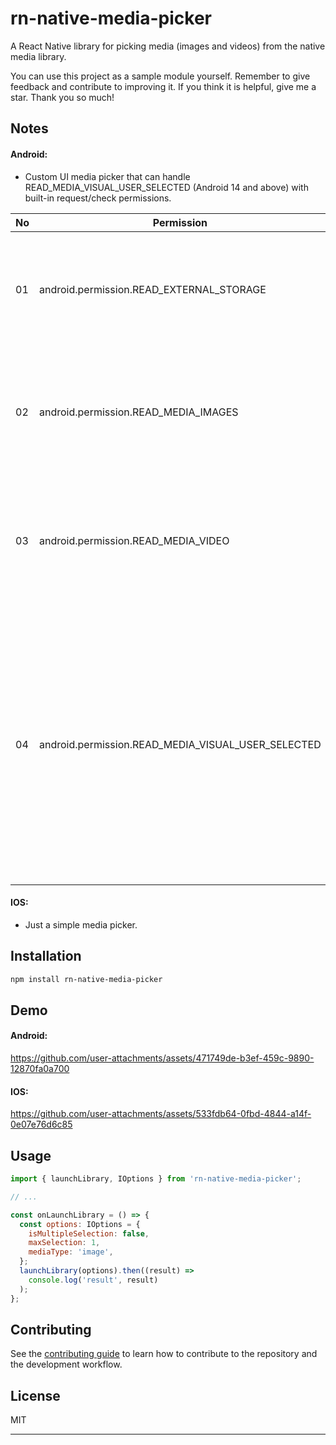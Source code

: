# rn-native-media-picker

A React Native library for picking media (images and videos) from the native media library.

You can use this project as a sample module yourself. Remember to give feedback and contribute to improving it. If you think it is helpful, give me a star. Thank you so much!

## Notes

#### Android:

- Custom UI media picker that can handle READ_MEDIA_VISUAL_USER_SELECTED (Android 14 and above) with built-in request/check permissions.

| No | Permission                                         | Description                                         |
| -- | -------------------------------------------------- | --------------------------------------------------- |
| 01 | android.permission.READ_EXTERNAL_STORAGE           | Allows an application to read from external storage (API level 32 or lower) |
| 02 | android.permission.READ_MEDIA_IMAGES               | Allows an application to read image files from external storage (API level 33 or higher) |
| 03 | android.permission.READ_MEDIA_VIDEO                | Allows an application to read video files from external storage (API level 33 or higher) |
| 04 | android.permission.READ_MEDIA_VISUAL_USER_SELECTED | Allows an application to read image or video files from external storage that a user has selected via the permission prompt photo picker (API level 34 or higher), should be requested alongside 02 and 03 |

#### IOS:

- Just a simple media picker.

## Installation

```sh
npm install rn-native-media-picker
```

## Demo

#### Android:

https://github.com/user-attachments/assets/471749de-b3ef-459c-9890-12870fa0a700

#### IOS:

https://github.com/user-attachments/assets/533fdb64-0fbd-4844-a14f-0e07e76d6c85

## Usage

```js
import { launchLibrary, IOptions } from 'rn-native-media-picker';

// ...

const onLaunchLibrary = () => {
  const options: IOptions = {
    isMultipleSelection: false,
    maxSelection: 1,
    mediaType: 'image',
  };
  launchLibrary(options).then((result) =>
    console.log('result', result)
  );
};
```

## Contributing

See the [contributing guide](CONTRIBUTING.md) to learn how to contribute to the repository and the development workflow.

## License

MIT

---
